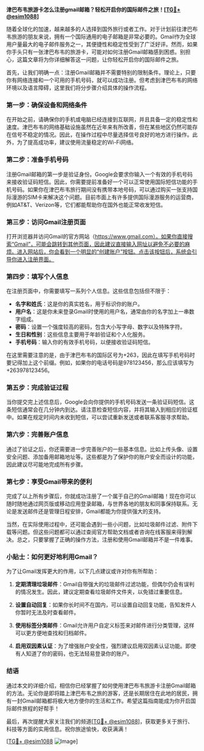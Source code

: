 **津巴布韦旅游卡怎么注册gmail邮箱？轻松开启你的国际邮件之旅！[[TG💪+ @esim1088](https://t.me/s/esim1088)]**

随着全球化的加速，越来越多的人选择到国外旅行或者工作。对于计划前往津巴布韦旅游的朋友来说，拥有一个国际通用的电子邮箱是非常必要的。Gmail作为全球用户量最大的电子邮件服务之一，其便捷性和稳定性受到了广泛好评。然而，如果你手头只有一张津巴布韦的旅游卡，可能对如何注册Gmail邮箱感到困惑。别担心，这篇文章将为你详细解答这一问题，让你轻松开启你的国际邮件之旅。

首先，让我们明确一点：注册Gmail邮箱并不需要特别的限制条件。理论上，只要你有网络连接和一个可用的手机号码，就可以成功注册。但考虑到津巴布韦的网络环境以及语言障碍，这里我们将分步骤介绍具体的操作流程。

### 第一步：确保设备和网络条件

在开始之前，请确保你的手机或电脑已经连接到互联网，并且具备一定的稳定性和速度。津巴布韦的网络基础设施虽然在近年来有所改善，但在某些地区仍然可能存在信号不稳定的情况。因此，在操作过程中尽量选择信号良好的地方进行操作。此外，为了提高成功率，建议使用流量稳定的Wi-Fi网络。

### 第二步：准备手机号码

注册Gmail邮箱的第一步是验证身份。Google会要求你输入一个有效的手机号码来接收验证码短信。因此，你需要提前准备好一个可以正常使用国际短信功能的手机号码。如果你在津巴布韦旅行期间没有携带本地号码，可以通过购买一张支持国际漫游的SIM卡来解决这个问题。目前市面上有许多提供国际漫游服务的运营商，例如AT&T、Verizon等，它们都能帮助你在国外也能正常收发短信。

### 第三步：访问Gmail注册页面

打开浏览器并访问Gmail的官方网站（https://www.gmail.com）。如果你直接搜索“Gmail”，可能会跳转到其他页面，因此建议直接输入网址以避免不必要的麻烦。进入网站后，你会看到一个明显的“创建账户”按钮。点击该按钮后，系统会引导你进入注册界面。

### 第四步：填写个人信息

在注册页面中，你需要填写一系列个人信息。这些信息包括但不限于：

- **名字和姓氏**：这是你的真实姓名，用于标识你的账户。
- **用户名**：这是你未来登录Gmail时使用的用户名，通常由你的名字加上一串数字组成。
- **密码**：设置一个强度较高的密码，包含大小写字母、数字以及特殊字符。
- **生日和性别**：这些信息主要用于年龄验证和个人化服务。
- **手机号码**：输入你的有效手机号码，以便接收验证码短信。

在这里需要注意的是，由于津巴布韦的国际区号为+263，因此在填写手机号码时要记得加上这个前缀。例如，如果你的电话号码是978123456，那么应该填写为+263978123456。

### 第五步：完成验证过程

当你提交完上述信息后，Google会向你提供的手机号码发送一条验证码短信。这条短信通常会在几分钟内到达。请注意检查短信内容，并将其输入到相应的验证框中。如果在规定时间内未收到短信，可以尝试重新发送或者联系客服寻求帮助。

### 第六步：完善账户信息

通过了验证之后，你还需要进一步完善账户的一些基本信息。比如上传头像、设置安全问题、添加备用邮箱地址等。这些都是为了保护你的账户安全而设计的功能，因此建议尽可能地完成所有步骤。

### 第七步：享受Gmail带来的便利

完成了以上所有步骤后，你就成功注册了一个属于自己的Gmail邮箱！现在你可以随时随地通过网页版或移动应用登录邮箱，与世界各地的朋友和同事保持联系。无论是发送邮件还是管理日程安排，Gmail都能为你提供强大的支持。

当然，在实际使用过程中，还可能会遇到一些小问题，比如垃圾邮件过滤、附件下载等问题。但这些问题都可以通过查阅官方帮助文档或者咨询在线客服来得到解决。总之，只要掌握了正确的操作方法，注册和使用Gmail邮箱并不是一件难事。

### 小贴士：如何更好地利用Gmail？

为了让Gmail发挥更大的作用，以下几点建议或许对你有所帮助：

1. **定期清理垃圾邮件**：Gmail自带强大的垃圾邮件过滤功能，但偶尔仍会有误判的情况发生。因此，建议定期查看垃圾邮件文件夹，以免错过重要信息。
   
2. **设置自动回复**：如果你长时间不在国内，可以设置自动回复功能，告知发件人你暂时无法及时查看邮件。

3. **使用标签分类邮件**：Gmail允许用户自定义标签来对邮件进行分类管理，这样可以更方便地查找和归档邮件。

4. **启用双因素认证**：为了增强账户安全性，强烈建议启用双因素认证功能。即使有人知道了你的密码，也无法轻易登录你的账户。

### 结语

通过本文的详细介绍，相信你已经掌握了如何使用津巴布韦旅游卡注册Gmail邮箱的方法。无论你是即将踏上津巴布韦之旅的游客，还是长期居住在此地的居民，拥有一封Gmail邮箱都将极大地方便你的生活和工作。希望这篇指南能成为你开启国际邮件旅程的好帮手！

最后，再次提醒大家关注我们的频道[[TG💪+ @esim1088](https://t.me/s/esim1088)]，获取更多关于旅行、科技等方面的实用信息。祝你旅途愉快，收获满满！

[[TG💪+ @esim1088](https://t.me/s/esim1088) ![Image](https://i.postimg.cc/4NQfJmqS/Snipaste-2025-05-13-00-14-12.png)]